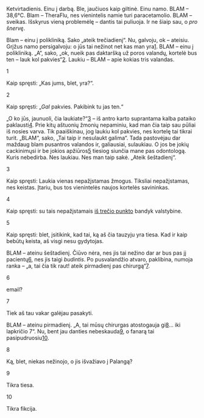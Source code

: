 ---
---

Ketvirtadienis. Einu į darbą. Ble, jaučiuos kaip giltinė. Einu namo.
BLAM – 38,6°C. Blam – TheraFlu, nes vienintelis namie turi
paracetamolio. BLAM – sveikas. Išskyrus vieną problemėlę – dantis tai
puliuoja. Ir ne šiaip sau, o _pro šnervę_.

Blam – einu į polikliniką. Sako „ateik trečiadienį“. Nu, galvoju, ok –
ateisiu. Grįžus namo persigalvoju: o jūs tai nežinot net kas man
yra[1](http://grinkus.github.io/ataskaita/2014/10/06/uz-spalio-01-spalio-06-intarpas.html#a1).
BLAM – einu į polikliniką. „A“, sako, „ok, nueik pas daktaršką už poros
valandų, kortelė bus ten – lauk kol
pakvies“[2](http://grinkus.github.io/ataskaita/2014/10/06/uz-spalio-01-spalio-06-intarpas.html#a2).
Laukiu – BLAM – apie kokias tris valandas.

1

Kaip spręsti: „Kas jums, blet, yra?“.

2

Kaip spręsti: „_Gal_ pakvies. Pakibink tu jas ten.“

„O ko jūs, jaunuoli, čia
laukiate?“[3](http://grinkus.github.io/ataskaita/2014/10/06/uz-spalio-01-spalio-06-intarpas.html#a3)
– iš antro karto suprantama kalba pataiko
paklausti[4](http://grinkus.github.io/ataskaita/2014/10/06/uz-spalio-01-spalio-06-intarpas.html#a4).
Prie kitų aštuonių žmonių nepaminiu, kad man čia taip sau pūliai iš
nosies varva. Tik paaiškinau, jog laukiu kol pakvies, nes kortelę tai
tikrai turit. „BLAM“, sako, „Tai taip ir nesulaukt galima“. Tada
pastovėjau dar maždaug blam pusantros valandos ir, galiausiai,
sulaukiau. O jos be jokių cackinimųsi ir be jokios
apžiūros[5](http://grinkus.github.io/ataskaita/2014/10/06/uz-spalio-01-spalio-06-intarpas.html#a5)
tiesiog siunčia mane pas odontologą. Kuris nebedirba. Nes laukiau. Nes
man taip sakė. „Ateik šeštadienį“.

3

Kaip spręsti: Laukia vienas nepažįstamas žmogus. Tiksliai nepažįstamas,
nes keistas. Įtariu, bus tos vienintelės naujos kortelės savininkas.

4

Kaip spręsti: su tais nepažįstamais [iš trečio
punkto](http://grinkus.github.io/ataskaita/2014/10/06/uz-spalio-01-spalio-06-intarpas.html#a3)
bandyk valstybine.

5

Kaip spręsti: blet, įsitikink, kad tai, ką aš čia tauzyju yra tiesa. Kad
ir kaip bebūtų keista, aš visgi nesu gydytojas.

BLAM – ateinu šeštadienį. Čiūvo nėra, nes jis tai nežino dar ar bus pas
jį
pacientų[6](http://grinkus.github.io/ataskaita/2014/10/06/uz-spalio-01-spalio-06-intarpas.html#a6),
nes jis taigi _budintis_. Po pusvalandžio atvaro, paklibina, numoja
ranka – „a, tai čia tik raut! ateik pirmadienį pas
chirurgą“[7](http://grinkus.github.io/ataskaita/2014/10/06/uz-spalio-01-spalio-06-intarpas.html#a7).

6

email?

7

Tiek aš tau vakar galėjau pasakyti.

BLAM – ateinu pirmadienį. „A, tai mūsų chirurgas atostogauja
gi[8](http://grinkus.github.io/ataskaita/2014/10/06/uz-spalio-01-spalio-06-intarpas.html#a8)…
iki lapkričio 7“. Nu, bent jau danties
nebeskauda[9](http://grinkus.github.io/ataskaita/2014/10/06/uz-spalio-01-spalio-06-intarpas.html#a9),
o fanarą tai
pasipudruosiu[10](http://grinkus.github.io/ataskaita/2014/10/06/uz-spalio-01-spalio-06-intarpas.html#a10).

8

Ką, blet, niekas nežinojo, o jis išvažiavo į Palangą?

9

Tikra tiesa.

10

Tikra fikcija.
